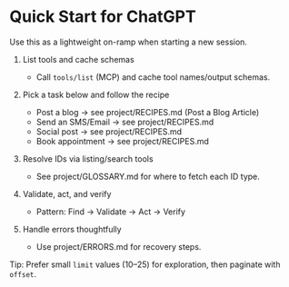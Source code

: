 # Quick Start for ChatGPT

Use this as a lightweight on-ramp when starting a new session.

1) List tools and cache schemas
   - Call `tools/list` (MCP) and cache tool names/output schemas.

2) Pick a task below and follow the recipe
   - Post a blog → see project/RECIPES.md (Post a Blog Article)
   - Send an SMS/Email → see project/RECIPES.md
   - Social post → see project/RECIPES.md
   - Book appointment → see project/RECIPES.md

3) Resolve IDs via listing/search tools
   - See project/GLOSSARY.md for where to fetch each ID type.

4) Validate, act, and verify
   - Pattern: Find → Validate → Act → Verify

5) Handle errors thoughtfully
   - Use project/ERRORS.md for recovery steps.

Tip: Prefer small `limit` values (10–25) for exploration, then paginate with `offset`.
